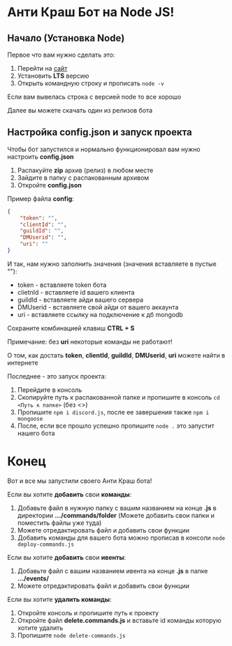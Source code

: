 # Анти Краш Бот на Node JS!

## Начало (Установка Node)
Первое что вам нужно сделать это:
1. Перейти на [сайт](https://nodejs.org/ru)
2. Установить **LTS** версию
3. Открыть командную строку и прописать `node -v`

Если вам вывелась строка с версией node то все хорошо

Далее вы можете скачать один из релизов бота

## Настройка config.json и запуск проекта
Чтобы бот запустился и нормально функционировал вам нужно настроить **config.json**
1. Распакуйте **zip** архив (релиз) в любом месте
2. Зайдите в папку с распакованным архивом
3. Откройте **config.json**

Пример файла **config**:

```json
{
    "token": "",
    "clientId": "",
    "guildId": "",
    "DMUserid": "",
    "uri": ""
}
```

И так, нам нужно заполнить значения (значения вставляете в пустые ""):
* token - вставляете token бота
* clietnId - вставляете id вашего клиента 
* guildId - вставляете айди вашего сервера
* DMUserid - вставляете свой айди от вашего аккаунта
* uri - вставляете ссылку на подключение к дб mongodb

Сохраните комбинацией клавиш **CTRL + S**

Примечание: без **uri** некоторые команды не работают!

О том, как достать **token**, **clientId**, **guildId**, **DMUserid**, **uri** можете найти в интернете

Последнее - это запуск проекта:
1. Перейдите в консоль
2. Скопируйте путь к распакованной папке и пропишите в консоль `cd <Путь к папке>` (без <>)
3. Пропишите `npm i discord.js`, после ее завершения также `npm i mongoose`
4. После, если все прошло успешно пропишите `node .` это запустит нашего бота

# Конец
Вот и все мы запустили своего Анти Краш бота!

Если вы хотите **добавить** свои **команды**:
1. Добавьте файл в нужную папку с вашим названием на конце **.js** в директории **.../commands/folder** (Можете добавить свои папки и поместить файлы уже туда)
2. Можете отредактировать файл и добавить свои функции
3. Добавить команды для вашего бота можно прописав в консоли `node deploy-commands.js`

Если вы хотите **добавить** свои **ивенты**:
1. Добавьте файл с вашим названием ивента на конце **.js** в папке **.../events/**
2. Можете отредактировать файл и добавить свои функции

Если вы хотите **удалить команды**:
1. Откройте консоль и пропишите путь к проекту
2. Откройте файл **delete.commands.js** и вставьте id команды которую хотите удалить
3. Пропишите `node delete-commands.js`
